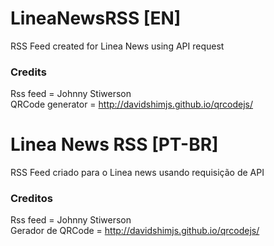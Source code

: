 
# LineaNewsRSS [EN]
RSS Feed created for Linea News using API request

### Credits
Rss feed = Johnny Stiwerson<br>
QRCode generator = http://davidshimjs.github.io/qrcodejs/

# Linea News RSS [PT-BR]
RSS Feed criado para o Linea news usando requisição de API

### Creditos
Rss feed = Johnny Stiwerson<br>
Gerador de QRCode = http://davidshimjs.github.io/qrcodejs/
